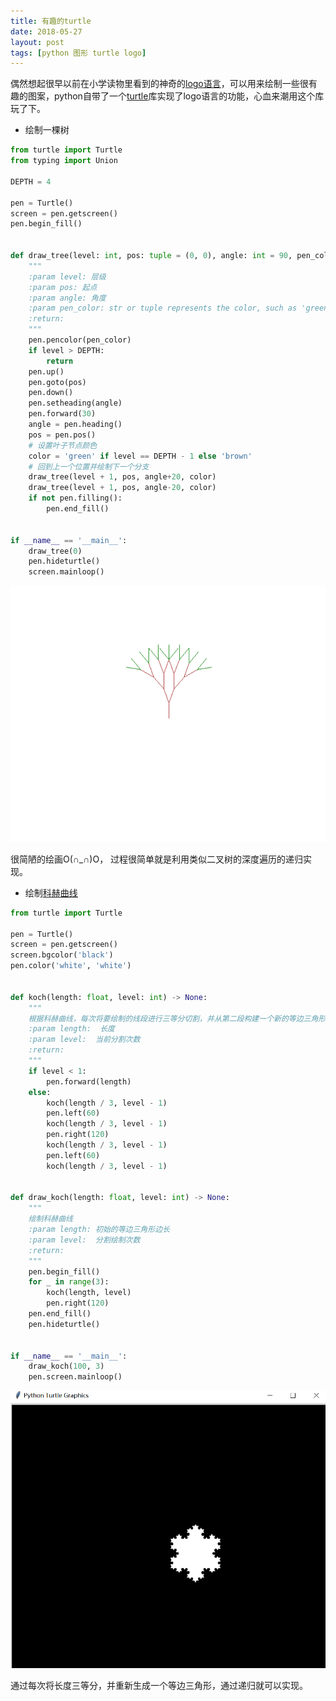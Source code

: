 ```yaml
---
title: 有趣的turtle
date: 2018-05-27
layout: post
tags: [python 图形 turtle logo]
---
```


偶然想起很早以前在小学读物里看到的神奇的[logo语言](https://zh.wikipedia.org/wiki/Logo%E8%AF%AD%E8%A8%80)，可以用来绘制一些很有趣的图案，python自带了一个[turtle](https://docs.python.org/3.6/library/turtle.html#turtle.pencolor)库实现了logo语言的功能，心血来潮用这个库玩了下。

* 绘制一棵树

```python
from turtle import Turtle
from typing import Union

DEPTH = 4

pen = Turtle()
screen = pen.getscreen()
pen.begin_fill()


def draw_tree(level: int, pos: tuple = (0, 0), angle: int = 90, pen_color: Union[str, tuple] = 'brown') -> None:
    """
    :param level: 层级
    :param pos: 起点
    :param angle: 角度
    :param pen_color: str or tuple represents the color, such as 'green', '#ffffff', (12,30,33)
    :return:
    """
    pen.pencolor(pen_color)
    if level > DEPTH:
        return
    pen.up()
    pen.goto(pos)
    pen.down()
    pen.setheading(angle)
    pen.forward(30)
    angle = pen.heading()
    pos = pen.pos()
    # 设置叶子节点颜色
    color = 'green' if level == DEPTH - 1 else 'brown'
    # 回到上一个位置并绘制下一个分支
    draw_tree(level + 1, pos, angle+20, color)
    draw_tree(level + 1, pos, angle-20, color)
    if not pen.filling():
        pen.end_fill()


if __name__ == '__main__':
    draw_tree(0)
    pen.hideturtle()
    screen.mainloop()

```

![tree](https://github.com/xrlin/xrlin.github.io/blob/master/assets/img/tree.PNG?raw=true)


很简陋的绘画O(∩_∩)O， 过程很简单就是利用类似二叉树的深度遍历的递归实现。

* 绘制[科赫曲线](https://baike.baidu.com/item/%E7%A7%91%E8%B5%AB%E6%9B%B2%E7%BA%BF)

```python
from turtle import Turtle

pen = Turtle()
screen = pen.getscreen()
screen.bgcolor('black')
pen.color('white', 'white')


def koch(length: float, level: int) -> None:
    """
    根据科赫曲线，每次将要绘制的线段进行三等分切割，并从第二段构建一个新的等边三角形
    :param length:  长度
    :param level:  当前分割次数
    :return:
    """
    if level < 1:
        pen.forward(length)
    else:
        koch(length / 3, level - 1)
        pen.left(60)
        koch(length / 3, level - 1)
        pen.right(120)
        koch(length / 3, level - 1)
        pen.left(60)
        koch(length / 3, level - 1)


def draw_koch(length: float, level: int) -> None:
    """
    绘制科赫曲线
    :param length: 初始的等边三角形边长
    :param level:  分割绘制次数
    :return:
    """
    pen.begin_fill()
    for _ in range(3):
        koch(length, level)
        pen.right(120)
    pen.end_fill()
    pen.hideturtle()


if __name__ == '__main__':
    draw_koch(100, 3)
    pen.screen.mainloop()

```

![koch snow flake](https://github.com/xrlin/xrlin.github.io/blob/master/assets/img/koch_snow_flake.PNG?raw=true)

通过每次将长度三等分，并重新生成一个等边三角形，通过递归就可以实现。

